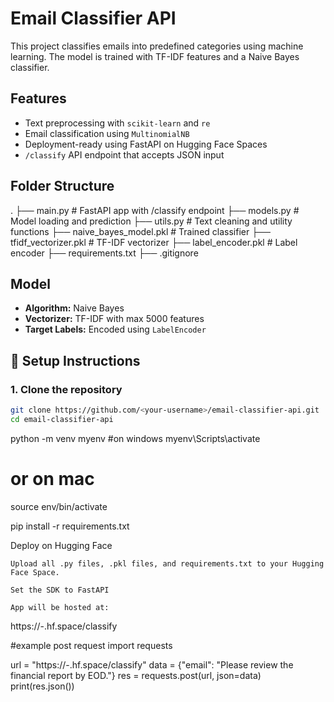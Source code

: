 # Email Classifier API 

This project classifies emails into predefined categories using machine learning. The model is trained with TF-IDF features and a Naive Bayes classifier.

##  Features

- Text preprocessing with `scikit-learn` and `re`
- Email classification using `MultinomialNB`
- Deployment-ready using FastAPI on Hugging Face Spaces
- `/classify` API endpoint that accepts JSON input

## Folder Structure
.
├── main.py # FastAPI app with /classify endpoint
├── models.py # Model loading and prediction
├── utils.py # Text cleaning and utility functions
├── naive_bayes_model.pkl # Trained classifier
├── tfidf_vectorizer.pkl # TF-IDF vectorizer
├── label_encoder.pkl # Label encoder
├── requirements.txt
├── .gitignore

##  Model

- **Algorithm:** Naive Bayes
- **Vectorizer:** TF-IDF with max 5000 features
- **Target Labels:** Encoded using `LabelEncoder`

## 🔧 Setup Instructions

### 1. Clone the repository
```bash
git clone https://github.com/<your-username>/email-classifier-api.git
cd email-classifier-api
```

python -m venv myenv
#on windows
 myenv\Scripts\activate  
 # or on mac 
 source env/bin/activate

 pip install -r requirements.txt

 Deploy on Hugging Face

    Upload all .py files, .pkl files, and requirements.txt to your Hugging Face Space.

    Set the SDK to FastAPI

    App will be hosted at:

https://<username>-<space-name>.hf.space/classify

#example post request
import requests

url = "https://<username>-<space-name>.hf.space/classify"
data = {"email": "Please review the financial report by EOD."}
res = requests.post(url, json=data)
print(res.json())
